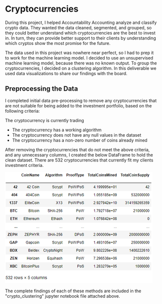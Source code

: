 # Cryptocurrencies

During this project, I helped Accountability Accounting analyze and classify crypto data. They wanted the data cleaned, segmented, and grouped, so they could better understand which cryptocurrencies are the best to invest in. In turn, they can provide better support to their clients by understanding which cryptos show the most promise for the future.

The data used in this project was nowhere near perfect, so I had to prep it to work for the machine learning model. I decided to use an unsupervised machine learning model, because there was no known output. To group the cryptocurrencies, I decided on a clustering algorithm. In this deliverable we used data visualizations to share our findings with the board.

## Preprocessing the Data
I completed initial data pre-processing to remove any cryptocurrencies that are not suitable for being added to the investment portfolio, based on the following criteria:

The cryptocurrency is currently trading
- The cryptocurrency has a working algorithm
- The cryptocurrency does not have any null values in the dataset
- The cryptocurrency has a non-zero number of coins already mined

After removing the cryptocurrencies that do not meet the above criteria, and any unnecessary columns, I created the below DataFrame to hold the clean dataset. There are 532 cryptocurrencies that currently fit my clients investment criteria.

![InitialCryptoDF](Resources/InitialCryptoDF.PNG)

The complete findings of each of these methods are included in the "crypto_clustering" jupyter notebook file attached above.
